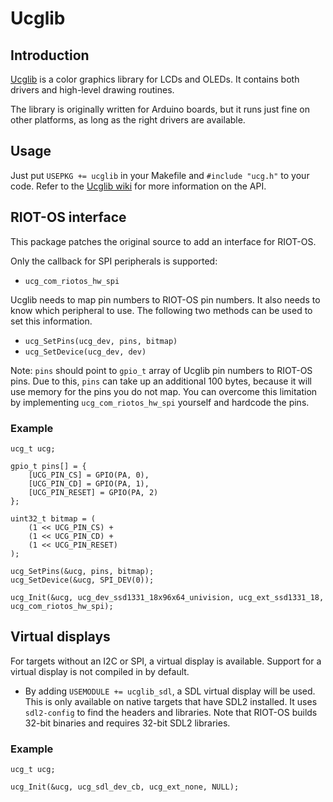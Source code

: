 # Ucglib

## Introduction
[Ucglib](https://github.com/olikraus/ucglib) is a color graphics library for LCDs and OLEDs. It contains both drivers and high-level drawing routines.

The library is originally written for Arduino boards, but it runs just fine on other platforms, as long as the right drivers are available.

## Usage
Just put `USEPKG += ucglib` in your Makefile and `#include "ucg.h"` to your code. Refer to the [Ucglib wiki](https://github.com/olikraus/ucglib/wiki) for more information on the API.

## RIOT-OS interface
This package patches the original source to add an interface for RIOT-OS.

Only the callback for SPI peripherals is supported:

* `ucg_com_riotos_hw_spi`

Ucglib needs to map pin numbers to RIOT-OS pin numbers. It also needs to know which peripheral to use. The following two methods can be used to set this information.

* `ucg_SetPins(ucg_dev, pins, bitmap)`
* `ucg_SetDevice(ucg_dev, dev)`

Note: `pins` should point to `gpio_t` array of Ucglib pin numbers to RIOT-OS pins. Due to this, `pins` can take up an additional 100 bytes, because it will use memory for the pins you do not map. You can overcome this limitation by implementing `ucg_com_riotos_hw_spi` yourself and hardcode the pins.

### Example
```
ucg_t ucg;

gpio_t pins[] = {
    [UCG_PIN_CS] = GPIO(PA, 0),
    [UCG_PIN_CD] = GPIO(PA, 1),
    [UCG_PIN_RESET] = GPIO(PA, 2)
};

uint32_t bitmap = (
    (1 << UCG_PIN_CS) +
    (1 << UCG_PIN_CD) +
    (1 << UCG_PIN_RESET)
);

ucg_SetPins(&ucg, pins, bitmap);
ucg_SetDevice(&ucg, SPI_DEV(0));

ucg_Init(&ucg, ucg_dev_ssd1331_18x96x64_univision, ucg_ext_ssd1331_18, ucg_com_riotos_hw_spi);
```

## Virtual displays
For targets without an I2C or SPI, a virtual display is available. Support for a virtual display is not compiled in by default.

* By adding `USEMODULE += ucglib_sdl`, a SDL virtual display will be used. This is only available on native targets that have SDL2 installed. It uses `sdl2-config` to find the headers and libraries. Note that RIOT-OS builds 32-bit binaries and requires 32-bit SDL2 libraries.

### Example
```
ucg_t ucg;

ucg_Init(&ucg, ucg_sdl_dev_cb, ucg_ext_none, NULL);
```
